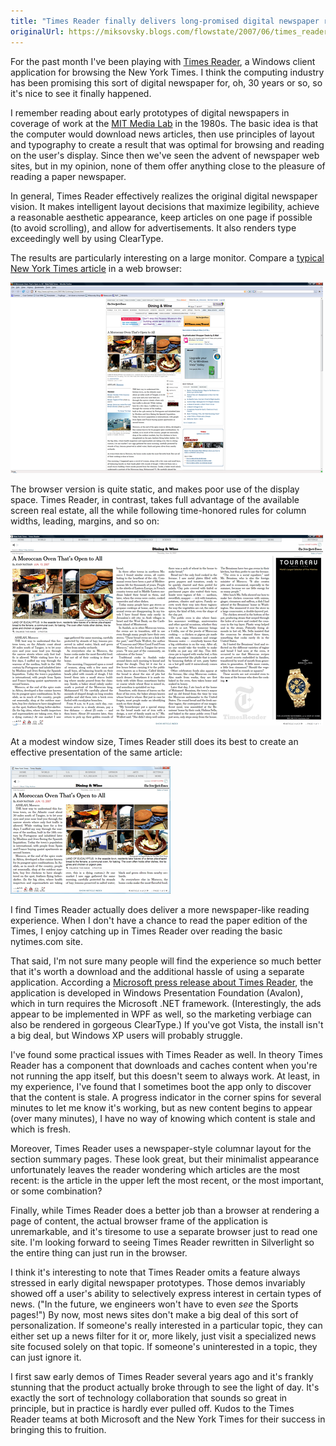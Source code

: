 ```yaml
---
title: "Times Reader finally delivers long-promised digital newspaper reading experience"
originalUrl: https://miksovsky.blogs.com/flowstate/2007/06/times_reader_fi.html
---
```


<p>
  For the past month I've been playing with
  <a href="http://select.nytimes.com/gst/timesreader.html">Times Reader</a>, a
  Windows client application for browsing the New York Times. I think the
  computing industry has been promising this sort of digital newspaper for, oh,
  30 years or so, so it's nice to see it finally happened.
</p>
<p>
  I remember reading about early prototypes of digital newspapers in coverage of
  work at the
  <a
    href="http://www.amazon.com/Media-Lab-Inventing-Future-M/dp/0140097015/ref=pd_bbs_sr_1/103-5341647-4876649?ie=UTF8&amp;s=books&amp;qid=1180930122&amp;sr=8-1"
    >MIT Media Lab</a
  >
  in the 1980s. The basic idea is that the computer would download news
  articles, then use principles of layout and typography to create a result that
  was optimal for browsing and reading on the user's display. Since then we've
  seen the advent of newspaper web sites, but in my opinion, none of them offer
  anything close to the pleasure of reading a paper newspaper.
</p>
<p>
  In general, Times Reader effectively realizes the original digital newspaper
  vision. It makes intelligent layout decisions that maximize legibility,
  achieve a reasonable aesthetic appearance, keep articles on one page if
  possible (to avoid scrolling), and allow for advertisements. It also renders
  type exceedingly well by using ClearType.
</p>
<p>
  The results are particularly interesting on a large monitor. Compare a
  <a href="http://www.nytimes.com/2007/06/13/dining/13oven.html"
    >typical New York Times article</a
  >
  in a web browser:
</p>
<p>
  <img src="/images/flowstate/new_york_times_2.png" />
</p>
<p>
  The browser version is quite static, and makes poor use of the display space.
  Times Reader, in contrast, takes full advantage of the available screen real
  estate, all the while following time-honored rules for column widths, leading,
  margins, and so on:
</p>
<p>
  <img src="/images/flowstate/times_reader_2.png" />
</p>
<p>
  At a modest window size, Times Reader still does its best to create an
  effective presentation of the same article:
</p>
<p>
  <img src="/images/flowstate/times_reader_medium_3.png" />
</p>
<p>
  I find Times Reader actually does deliver a more newspaper-like reading
  experience. When I don't have a chance to read the paper edition of the Times,
  I enjoy catching up in Times Reader over reading the basic nytimes.com site.
</p>
<p>
  That said, I'm not sure many people will find the experience so much better
  that it's worth a download and the additional hassle of using a separate
  application. According a
  <a
    href="http://www.microsoft.com/presspass/press/2006/apr06/04-28TimesReaderPR.mspx"
    >Microsoft press release about Times Reader</a
  >, the application is developed in Windows Presentation Foundation (Avalon),
  which in turn requires the Microsoft .NET framework. (Interestingly, the ads
  appear to be implemented in WPF as well, so the marketing verbiage can also be
  rendered in gorgeous ClearType.) If you've got Vista, the install isn't a big
  deal, but Windows XP users will probably struggle.
</p>
<p>
  I've found some practical issues with Times Reader as well. In theory Times
  Reader has a component that downloads and caches content when you're not
  running the app itself, but this doesn't seem to always work. At least, in my
  experience, I've found that I sometimes boot the app only to discover that the
  content is stale. A progress indicator in the corner spins for several minutes
  to let me know it's working, but as new content begins to appear (over many
  minutes), I have no way of knowing which content is stale and which is fresh.
</p>
<p>
  Moreover, Times Reader uses a newspaper-style columnar layout for the section
  summary pages. These look great, but their minimalist appearance unfortunately
  leaves the reader wondering which articles are the most recent: is the article
  in the upper left the most recent, or the most important, or some combination?
</p>
<p>
  Finally, while Times Reader does a better job than a browser at rendering a
  page of content, the actual browser frame of the application is unremarkable,
  and it's tiresome to use a separate browser just to read one site. I'm looking
  forward to seeing Times Reader rewritten in Silverlight so the entire thing
  can just run in the browser.
</p>
<p>
  I think it's interesting to note that Times Reader omits a feature always
  stressed in early digital newspaper prototypes. Those demos invariably showed
  off a user's ability to selectively express interest in certain types of news.
  (&quot;In the future, we engineers won't have to even <em>see</em> the Sports
  pages!&quot;) By now, most news sites don't make a big deal of this sort of
  personalization. If someone's really interested in a particular topic, they
  can either set up a news filter for it or, more likely, just visit a
  specialized news site focused solely on that topic. If someone's uninterested
  in a topic, they can just ignore it.
</p>
<p>
  I first saw early demos of Times Reader several years ago and it's frankly
  stunning that the product actually broke through to see the light of day. It's
  exactly the sort of technology collaboration that sounds so great in
  principle, but in practice is hardly ever pulled off. Kudos to the Times
  Reader teams at both Microsoft and the New York Times for their success in
  bringing this to fruition.
</p>
